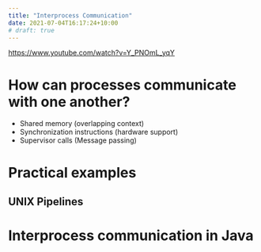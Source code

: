 ```yaml
---
title: "Interprocess Communication"
date: 2021-07-04T16:17:24+10:00
# draft: true
---
```


https://www.youtube.com/watch?v=Y_PNOmL_yqY
# How can processes communicate with one another?
- Shared memory (overlapping context)
- Synchronization instructions (hardware support)
- Supervisor calls (Message passing)

# Practical examples
## UNIX Pipelines

# Interprocess communication in Java